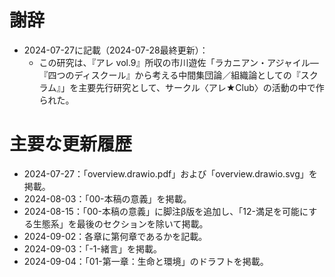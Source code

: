 # 謝辞

- 2024-07-27に記載（2024-07-28最終更新）：
	- この研究は、『アレ vol.9』所収の市川遊佐「ラカニアン・アジャイル―『四つのディスクール』から考える中間集団論／組織論としての『スクラム』」を主要先行研究として、サークル〈アレ★Club〉の活動の中で作られた。

# 主要な更新履歴

- 2024-07-27：「overview.drawio.pdf」および「overview.drawio.svg」を掲載。
- 2024-08-03：「00-本稿の意義」を掲載。
- 2024-08-15：「00-本稿の意義」に脚注β版を追加し、「12-満足を可能にする生態系」を最後のセクションを除いて掲載。
- 2024-09-02：各章に第何章であるかを記載。
- 2024-09-03：「-1-緒言」を掲載。
- 2024-09-04：「01-第一章：生命と環境」のドラフトを掲載。